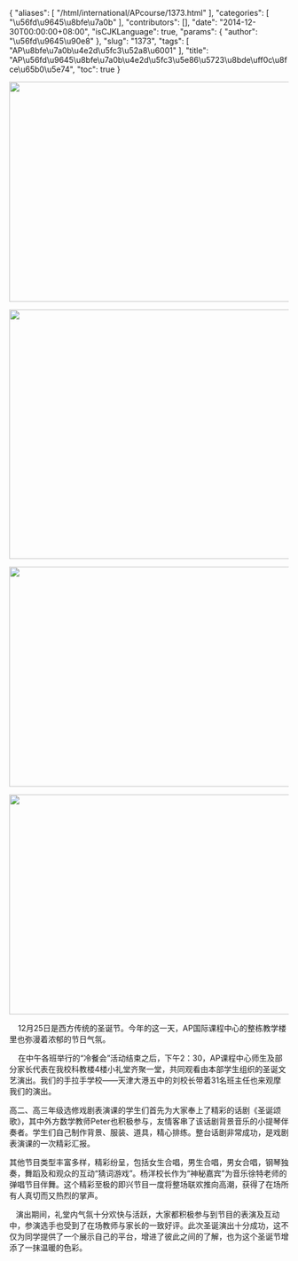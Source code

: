 {
    "aliases": [
        "/html/international/APcourse/1373.html"
    ],
    "categories": [
        "\u56fd\u9645\u8bfe\u7a0b"
    ],
    "contributors": [],
    "date": "2014-12-30T00:00:00+08:00",
    "isCJKLanguage": true,
    "params": {
        "author": "\u56fd\u9645\u90e8"
    },
    "slug": "1373",
    "tags": [
        "AP\u8bfe\u7a0b\u4e2d\u5fc3\u52a8\u6001"
    ],
    "title": "AP\u56fd\u9645\u8bfe\u7a0b\u4e2d\u5fc3\u5e86\u5723\u8bde\uff0c\u8fce\u65b0\u5e74",
    "toc": true
}


<img
    src="https://cdn.tfls.online/mirror/full/e1a8e82b911363469281114b3a3aa26f60775fa0.jpg"
    style="display:block;margin-left:auto;margin-right:auto;"
    decoding="async"
    fetchpriority="auto"
    loading="lazy"
    height="397"
    width="600"
/>





<img
    src="https://cdn.tfls.online/mirror/full/16f9ca6286fd3b6517e69b150956c9a04268ea24.jpg"
    style="display:block;margin-left:auto;margin-right:auto;"
    decoding="async"
    fetchpriority="auto"
    loading="lazy"
    height="450"
    width="600"
/>





<img
    src="https://cdn.tfls.online/mirror/full/12a1a09d4b79f83b630d630ee2f0fddd2094e563.jpg"
    style="display:block;margin-left:auto;margin-right:auto;"
    decoding="async"
    fetchpriority="auto"
    loading="lazy"
    height="397"
    width="600"
/>





<img
    src="https://cdn.tfls.online/mirror/full/ca7db55f64842f2c9a67bd7dea25d37ba0fe59da.jpg"
    style="display:block;margin-left:auto;margin-right:auto;"
    decoding="async"
    fetchpriority="auto"
    loading="lazy"
    height="397"
    width="600"
/>




  





    12月25日是西方传统的圣诞节。今年的这一天，AP国际课程中心的整栋教学楼里也弥漫着浓郁的节日气氛。




    在中午各班举行的“冷餐会”活动结束之后，下午2：30，AP课程中心师生及部分家长代表在我校科教楼4楼小礼堂齐聚一堂，共同观看由本部学生组织的圣诞文艺演出。我们的手拉手学校——天津大港五中的刘校长带着31名班主任也来观摩我们的演出。




高二、高三年级选修戏剧表演课的学生们首先为大家奉上了精彩的话剧《圣诞颂歌》，其中外方数学教师Peter也积极参与，友情客串了该话剧背景音乐的小提琴伴奏者。学生们自己制作背景、服装、道具，精心排练。整台话剧非常成功，是戏剧表演课的一次精彩汇报。




其他节目类型丰富多样，精彩纷呈，包括女生合唱，男生合唱，男女合唱，钢琴独奏，舞蹈及和观众的互动“猜词游戏”。杨洋校长作为“神秘嘉宾”为音乐徐特老师的弹唱节目伴舞。这个精彩至极的即兴节目一度将整场联欢推向高潮，获得了在场所有人真切而又热烈的掌声。




   演出期间，礼堂内气氛十分欢快与活跃，大家都积极参与到节目的表演及互动中，参演选手也受到了在场教师与家长的一致好评。此次圣诞演出十分成功，这不仅为同学提供了一个展示自己的平台，增进了彼此之间的了解，也为这个圣诞节增添了一抹温暖的色彩。




  



